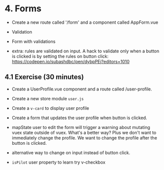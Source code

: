 # 4. Forms

- Create a new route called '/form' and a component called AppForm.vue
- Validation
- Form with validations

- extra: rules are validated on input. A hack to validate only when a button is clicked is by setting the rules on button click: https://codepen.io/subashdbc/pen/dybpPEj?editors=1010

## 4.1 Exercise (30 minutes)

- Create a UserProfile.vue component and a route called /user-profile.
- Create a new store module `user.js`
- Create a `v-card` to display user profile
- Create a form that updates the user profile when button is clicked.

- mapState user to edit the form will trigger a warning about mutating vuex state outside of vuex. What's a better way? Plus we don't want to immediately change the profile. We want to change the profile after the button is clicked.

- alternative way to change on input instead of button click.

- `isPilot` user property to learn try v-checkbox
